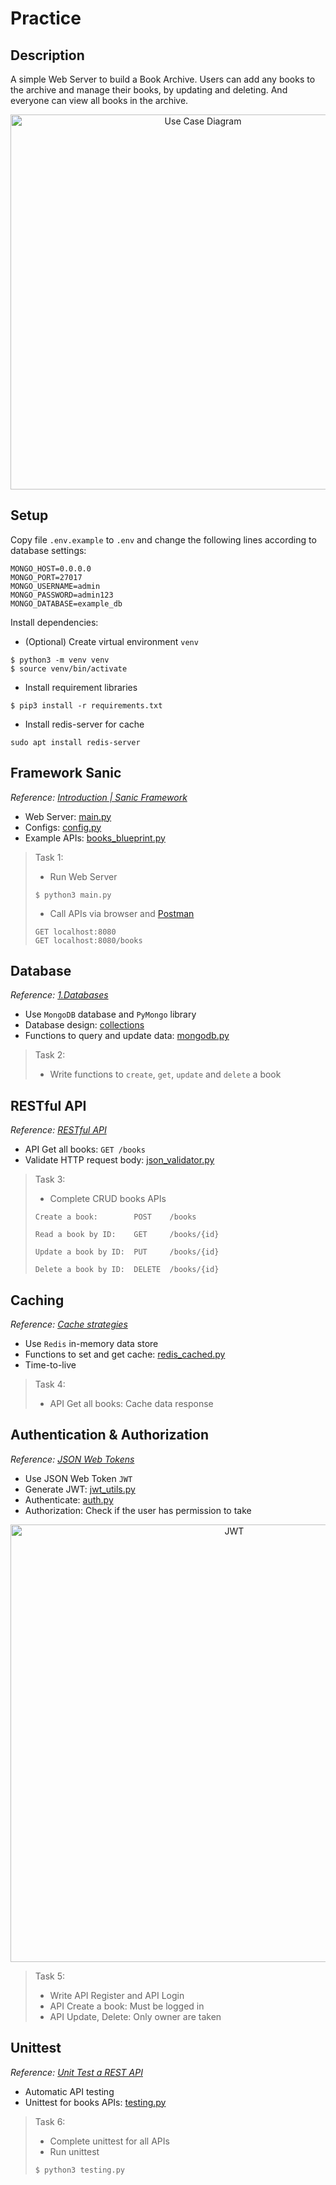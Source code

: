 # Practice

## Description

A simple Web Server to build a Book Archive. 
Users can add any books to the archive and manage their books, by updating and deleting. 
And everyone can view all books in the archive.

<p align="center">
    <img src="../docs/images/user_case.png" alt="Use Case Diagram" width="600"/>
</p>

## Setup

Copy file `.env.example` to `.env` and change the following lines according to database settings:
```
MONGO_HOST=0.0.0.0
MONGO_PORT=27017
MONGO_USERNAME=admin
MONGO_PASSWORD=admin123
MONGO_DATABASE=example_db
```

Install dependencies:
* (Optional) Create virtual environment `venv`
```
$ python3 -m venv venv
$ source venv/bin/activate
```
* Install requirement libraries
```
$ pip3 install -r requirements.txt
```
* Install redis-server for cache
```
sudo apt install redis-server

```

## Framework Sanic

*Reference: [Introduction | Sanic Framework](https://sanic.dev/en/guide/)*

* Web Server: [main.py](main.py)
* Configs: [config.py](config.py)
* Example APIs: [books_blueprint.py](app/apis/books_blueprint.py)

> Task 1: 
> 
> * Run Web Server
> ```
> $ python3 main.py
> ```
> * Call APIs via browser and [Postman](https://www.postman.com/downloads/)
> ```
> GET localhost:8080
> GET localhost:8080/books
> ```

## Database

*Reference: [1.Databases](../../1.Databases)*

* Use `MongoDB` database and `PyMongo` library
* Database design: [collections](../docs/database_models/collections.json)
* Functions to query and update data: [mongodb.py](app/databases/mongodb.py)

> Task 2:
> 
> * Write functions to `create`, `get`, `update` and `delete` a book

## RESTful API

*Reference: [RESTful API](../README.md#restful-api-with-crud)*

* API Get all books: `GET /books`
* Validate HTTP request body: [json_validator.py](app/decorators/json_validator.py)

> Task 3:
> 
> * Complete CRUD books APIs
> 
> ```
> Create a book:        POST    /books
> 
> Read a book by ID:    GET     /books/{id}
> 
> Update a book by ID:  PUT     /books/{id}
> 
> Delete a book by ID:  DELETE  /books/{id}
> ```

## Caching

*Reference: [Cache strategies](https://docs.aws.amazon.com/AmazonElastiCache/latest/mem-ug/Strategies.html)*

* Use `Redis` in-memory data store
* Functions to set and get cache: [redis_cached.py](app/databases/redis_cached.py)
* Time-to-live

> Task 4:
> 
> * API Get all books: Cache data response

[//]: # (> * API Create, Update, Delete: Update cache when data updated)

## Authentication & Authorization

*Reference: [JSON Web Tokens](https://auth0.com/learn/json-web-tokens/)*

* Use JSON Web Token `JWT`
* Generate JWT: [jwt_utils.py](app/utils/jwt_utils.py)
* Authenticate: [auth.py](app/decorators/auth.py)
* Authorization: Check if the user has permission to take

[//]: # (![JWT]&#40;../docs/images/jwt.png&#41;)

<p align="center">
    <img src="../docs/images/jwt.png" alt="JWT" width="700"/>
</p>

> Task 5:
> 
> * Write API Register and API Login
> * API Create a book: Must be logged in
> * API Update, Delete: Only owner are taken

## Unittest

*Reference: [Unit Test a REST API](https://www.testim.io/blog/unit-test-rest-api/)*

* Automatic API testing
* Unittest for books APIs: [testing.py](testing.py)

> Task 6:
> 
> * Complete unittest for all APIs
> * Run unittest
> ```
> $ python3 testing.py
> ```
